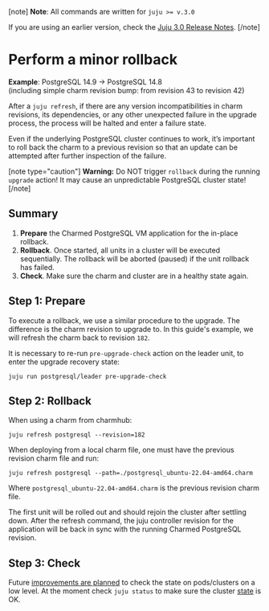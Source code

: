 [note]
**Note**: All commands are written for `juju >= v.3.0`

If you are using an earlier version, check the [Juju 3.0 Release Notes](https://juju.is/docs/juju/roadmap#heading--juju-3-0-0---22-oct-2022).
[/note]

# Perform a minor rollback
**Example**: PostgreSQL 14.9 -> PostgreSQL 14.8<br/>
(including simple charm revision bump: from revision 43 to revision 42)

After a `juju refresh`, if there are any version incompatibilities in charm revisions, its dependencies, or any other unexpected failure in the upgrade process, the process will be halted and enter a failure state.

Even if the underlying PostgreSQL cluster continues to work, it’s important to roll back the charm to 
a previous revision so that an update can be attempted after further inspection of the failure.

[note type="caution"]
**Warning:** Do NOT trigger `rollback` during the running `upgrade` action! It may cause an unpredictable PostgreSQL cluster state!
[/note]

## Summary
1. **Prepare** the Charmed PostgreSQL VM application for the in-place rollback. 
2. **Rollback**. Once started, all units in a cluster will be executed sequentially. The rollback will be aborted (paused) if the unit rollback has failed.
3. **Check**. Make sure the charm and cluster are in a healthy state again.

## Step 1: Prepare

To execute a rollback, we use a similar procedure to the upgrade. The difference is the charm revision to upgrade to. In this guide's example, we will refresh the charm back to revision `182`.

It is necessary to re-run `pre-upgrade-check` action on the leader unit, to enter the upgrade recovery state:
```shell
juju run postgresql/leader pre-upgrade-check
```

## Step 2: Rollback
When using a charm from charmhub:

```shell
juju refresh postgresql --revision=182
```

When deploying from a local charm file, one must have the previous revision charm file and run:

```
juju refresh postgresql --path=./postgresql_ubuntu-22.04-amd64.charm
```

Where `postgresql_ubuntu-22.04-amd64.charm` is the previous revision charm file.

The first unit will be rolled out and should rejoin the cluster after settling down. After the refresh command, the juju controller revision for the application will be back in sync with the running Charmed PostgreSQL revision.

## Step 3: Check

Future [improvements are planned](https://warthogs.atlassian.net/browse/DPE-2621) to check the state on pods/clusters on a low level. At the moment check `juju status` to make sure the cluster [state](/t/10844) is OK.